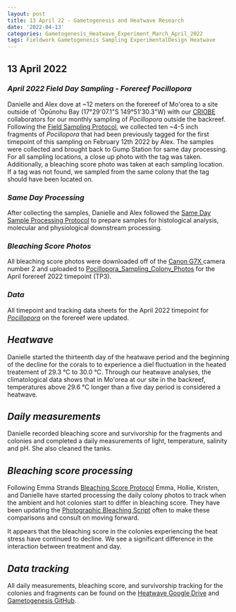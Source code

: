 ```yaml
---
layout: post
title: 13 April 22 - Gametogenesis and Heatwave Research
date: '2022-04-13'
categories: Gametogenesis_Heatwave_Experiment_March_April_2022
tags: Fieldwork Gametogenesis Sampling ExperimentalDesign Heatwave
---
```


## 13 April 2022

### *April 2022 Field Day Sampling - Forereef Pocillopora*
Danielle and Alex dove at ~12 meters on the forereef of Mo'orea to a site outside of 'Ōpūnohu Bay (17°29'07.1"S 149°51'30.3"W) with our [CRIOBE ](http://www.criobe.pf) collaborators for our monthly sampling of *Pocillopora* outside the backreef. Following the [Field Sampling Protocol](https://github.com/daniellembecker/Gametogenesis/blob/main/protocols/2021-12-26-Field-Sampling-Protocol.md), we collected ten ~4-5 inch fragments of *Pocillopora* that had been previously tagged for the first timepoint of this sampling on February 12th 2022 by Alex. The samples were collected and brought back to Gump Station for same day processing. For all sampling locations, a close up photo with the tag was taken. Additionally, a bleaching score photo was taken at each sampling location. If a tag was not found, we sampled from the same colony that the tag should have been located on.

### *Same Day Processing*
After collecting the samples, Danielle and Alex followed the [Same Day Sample Processing Protocol](https://github.com/daniellembecker/Gametogenesis/blob/main/protocols/2021-12-26-Sample_Same_Day_Processing_Protocol.md) to prepare samples for histological analysis, molecular and physiological downstream processing.

### *Bleaching Score Photos*
All bleaching score photos were downloaded off of the [Canon G7X ](https://www.fnac.com/Compact-Canon-PowerShot-G7X-Mark-II/a9570061/w-4) camera number 2 and uploaded to [Pocillopora_Sampling_Colony_Photos](https://drive.google.com/drive/u/0/folders/1203vZyktuA_R3KwnG9uSV3JXkkiTA-um) for the April forereef 2022 timepoint (TP3). 

### *Data*
All timepoint and tracking data sheets for the April 2022 timepoint for [*Pocillopora*](https://drive.google.com/drive/u/0/folders/1w3KdwBZaaAFh8UdbOXM3KZCofldOC53i) on the forereef were updated. 

## *Heatwave*
Danielle started the thirteenth day of the heatwave period and the beginning of the decline for the corals to to experience a diel fluctuation in the heated treatement of 29.3 °C to 30.0 °C. Through our heatwave analyses, the climatological data shows that in Mo'orea at our site in the backreef, temperatures above 29.6 °C longer than a five day period is considered a heatwave.

## *Daily measurements*
Danielle recorded bleaching score and survivorship for the fragments and colonies and completed a daily measurements of light, temperature, salinity and pH. She also cleaned the tanks.

## *Bleaching score processing*
Following Emma Strands [Bleaching Score Protocol](https://github.com/emmastrand/EmmaStrand_Notebook/blob/master/_posts/2019-10-28-ImageJ-Analysis-Protocols.md#-bleaching_score) Emma, Hollie, Kristen, and Danielle have started processing the daily colony photos to track when the ambient and hot colonies start to differ in bleaching score. They have been updating the [Photographic Bleaching Script](https://github.com/daniellembecker/Gametogenesis/blob/main/RAnalysis/scripts/Photographic_Bleaching.pdf) often to make these comparisons and consult on moving forward. 

It appears that the bleaching score in the colonies experiencing the heat stress have continued to decline. We see a significant difference in the interaction between treatment and day.

## *Data tracking*
All daily measurements, bleaching score, and survivorship tracking for the colonies and fragments can be found on the [Heatwave Google Drive](https://drive.google.com/drive/u/0/folders/1f0I4fi72gqcFtxoOj08j3n1DRL2GLVKw) and [Gametogenesis GitHub](https://github.com/daniellembecker/Gametogenesis).


